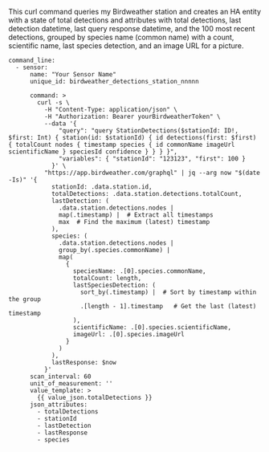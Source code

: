 This curl command queries my Birdweather station and creates an HA entity with a state of total detections and attributes with total detections, last detection datetime, last query response datetime, and the 100 most recent detections, grouped by species name (common name) with a count, scientific name, last species detection, and an image URL for a picture.

```
command_line:
  - sensor:
      name: "Your Sensor Name"
      unique_id: birdweather_detections_station_nnnnn

      command: >
        curl -s \
          -H "Content-Type: application/json" \
          -H "Authorization: Bearer yourBirdweatherToken" \
          --data '{
              "query": "query StationDetections($stationId: ID!, $first: Int) { station(id: $stationId) { id detections(first: $first) { totalCount nodes { timestamp species { id commonName imageUrl scientificName } speciesId confidence } } } }",
              "variables": { "stationId": "123123", "first": 100 }
            }' \
          "https://app.birdweather.com/graphql" | jq --arg now "$(date -Is)" '{
            stationId: .data.station.id,
            totalDetections: .data.station.detections.totalCount,
            lastDetection: (
              .data.station.detections.nodes |
              map(.timestamp) |  # Extract all timestamps
              max  # Find the maximum (latest) timestamp
            ),
            species: (
              .data.station.detections.nodes |
              group_by(.species.commonName) |
              map(
                {
                  speciesName: .[0].species.commonName,
                  totalCount: length,
                  lastSpeciesDetection: (
                    sort_by(.timestamp) |  # Sort by timestamp within the group
                    .[length - 1].timestamp   # Get the last (latest) timestamp
                  ),
                  scientificName: .[0].species.scientificName,
                  imageUrl: .[0].species.imageUrl
                }
              )
            ),
            lastResponse: $now
          }'
      scan_interval: 60
      unit_of_measurement: ''
      value_template: >
        {{ value_json.totalDetections }}
      json_attributes:
        - totalDetections
        - stationId
        - lastDetection
        - lastResponse
        - species
```
